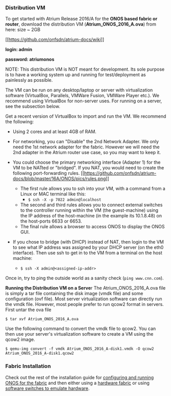 ### Distribution VM
To get started with Atrium Release 2016/A for the **ONOS based fabric or router**, download the distribution VM (**Atrium_ONOS_2016_A.ova**) from here: size ~ 2GB

[[https://github.com/onfsdn/atrium-docs/wiki]]

**login: admin**

**password: atriumonos**

NOTE: This distribution VM is NOT meant for development. Its sole purpose is to have a working system up and running for test/deployment as painlessly as possible. 

The VM can be run on any desktop/laptop or server with virtualization software (VirtualBox, Parallels, VMWare Fusion, VMWare Player etc.). We recommend using VirtualBox for non-server uses. For running on a server, see the subsection below.

Get a recent version of VirtualBox to import and run the VM. We recommend the following:

* Using 2 cores and at least 4GB of RAM.

* For networking, you can "Disable" the 2nd Network Adapter. We only need the 1st network adapter for the fabric. However we will need the 2nd adapter in the Atrium router use case, so you may want to keep it.

* You could choose the primary networking interface (Adapter 1) for the VM to be NATted or "bridged". If you NAT, you would need to create the following port-forwarding rules. 
[[https://github.com/onfsdn/atrium-docs/blob/master/16A/ONOS/pics/rules.png]]

    + The first rule allows you to ssh into your VM, with a command from a Linux or MAC terminal like this: 
        - `$ ssh -X -p 7022 admin@localhost`
    + The second and third rules allows you to connect external switches to the controller running within the VM (the guest-machine) using the IP address of the host-machine (in the example its 10.1.8.48) on the host-ports 6633 or 6653.
    + The final rule allows a browser to access ONOS to display the ONOS GUI.


* If you chose to bridge (with DHCP) instead of NAT, then login to the VM to see what IP address was assigned by your DHCP server (on the eth0 interface). Then use ssh to get in to the VM from a terminal on the host machine:
    + `$ ssh -X admin@<assigned-ip-addr>`

Once in, try to ping the outside world as a sanity check (`ping www.cnn.com`).


**Running the Distribution VM on a Serve**r
The Atrium_ONOS_2016_A.ova file is simply a tar file containing the disk image (vmdk file) and some configuration (ovf file). Most server virtualization software can directly run the vmdk file. However, most people prefer to run qcow2 format in servers. First untar the ova file

`$ tar xvf Atrium_ONOS_2016_A.ova`

Use the following command to convert the vmdk file to qcow2. You can then use your server's virtualization software to create a VM using the qcow2 image.

    $ qemu-img convert -f vmdk Atrium_ONOS_2016_A-disk1.vmdk -O qcow2 Atrium_ONOS_2016_A-disk1.qcow2


### Fabric Installation 

Check out the rest of the installation guide for [configuring and running ONOS for the fabric](https://github.com/onfsdn/atrium-docs/wiki/Configuring-ONOS-Fabric-16A) and then either using a [hardware fabric](https://github.com/onfsdn/atrium-docs/wiki/Hardware-Install-ONOS-Fabric-16A) or using [software switches to emulate hardware](https://github.com/onfsdn/atrium-docs/wiki/Software-Install-ONOS-Fabric-16A). 